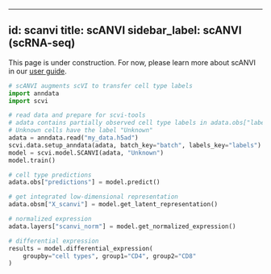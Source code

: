 ______________________________________________________________________

## id: scanvi title: scANVI sidebar_label: scANVI (scRNA-seq)

This page is under construction. For now, please learn more about scANVI in our [user guide](https://docs.scvi-tools.org/en/stable/user_guide/index.html).

```python
# scANVI augments scVI to transfer cell type labels
import anndata
import scvi

# read data and prepare for scvi-tools
# adata contains partially observed cell type labels in adata.obs["labels"]
# Unknown cells have the label "Unknown"
adata = anndata.read("my_data.h5ad")
scvi.data.setup_anndata(adata, batch_key="batch", labels_key="labels")
model = scvi.model.SCANVI(adata, "Unknown")
model.train()

# cell type predictions
adata.obs["predictions"] = model.predict()

# get integrated low-dimensional representation
adata.obsm["X_scanvi"] = model.get_latent_representation()

# normalized expression
adata.layers["scanvi_norm"] = model.get_normalized_expression()

# differential expression
results = model.differential_expression(
    groupby="cell types", group1="CD4", group2="CD8"
)
```
